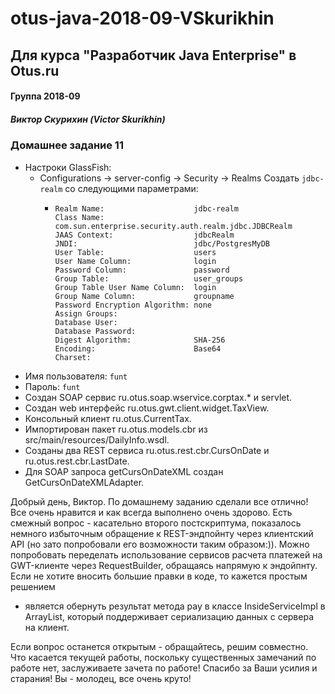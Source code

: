 # otus-java-2018-09-VSkurikhin
## Для курса "Разработчик Java Enterprise" в Otus.ru

#### Группа 2018-09
##### Виктор Скурихин (Victor Skurikhin)

### Домашнее задание 11
 * Настроки GlassFish:
   * Configurations -> server-config -> Security -> Realms
     Создать `jdbc-realm` со следующими параметрами:
     *     Realm Name:                    jdbc-realm
           Class Name:                    com.sun.enterprise.security.auth.realm.jdbc.JDBCRealm
           JAAS Context:                  jdbcRealm
           JNDI:                          jdbc/PostgresMyDB
           User Table:                    users
           User Name Column:              login
           Password Column:               password
           Group Table:                   user_groups
           Group Table User Name Column:  login
           Group Name Column:             groupname
           Password Encryption Algorithm: none
           Assign Groups:
           Database User:
           Database Password:
           Digest Algorithm:              SHA-256
           Encoding:                      Base64
           Charset:
 * Имя пользователя: `funt` 
 * Пароль: `funt`
 * Создан SOAP сервис ru.otus.soap.wservice.corptax.* и servlet.
 * Создан web интерфейс ru.otus.gwt.client.widget.TaxView.  
 * Консольный клиент ru.otus.CurrentTax.
 * Импортирован пакет ru.otus.models.cbr из src/main/resources/DailyInfo.wsdl.
 * Созданы два REST сервиса ru.otus.rest.cbr.CursOnDate и ru.otus.rest.cbr.LastDate.
 * Для SOAP запроса getCursOnDateXML создан GetCursOnDateXMLAdapter.
 
 Добрый день, Виктор. 
 По домашнему заданию сделали все отлично! Все очень нравится и как всегда выполнено очень здорово.
 Есть смежный вопрос - касательно второго постскриптума, показалось немного избыточным обращение к REST-эндпойнту
 через клиентский API (но зато попробовали его возможности таким образом:)).
 Можно попробовать переделать использование сервисов расчета платежей на GWT-клиенте через RequestBuilder,
 обращаясь напрямую к эндойпнту. Если не хотите вносить большие правки в коде, то кажется простым решением 
 - является обернуть результат метода pay в классе InsideServiceImpl в ArrayList<Double>, который поддерживает
 сериализацию данных с сервера на клиент. 
 
 Если вопрос останется открытым - обращайтесь, решим совместно.
 Что касается текущей работы, поскольку существенных замечаний по работе нет,
 заслуживаете зачета по работе! Спасибо за Ваши усилия и старания! Вы - молодец, все очень круто!


